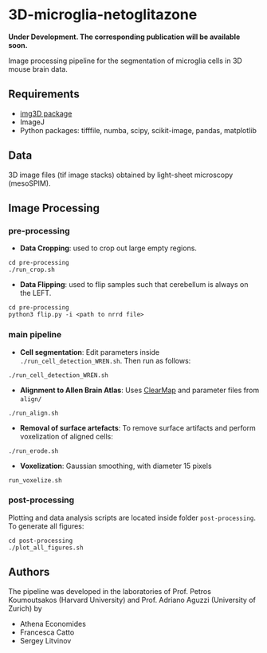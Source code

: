 # 3D-microglia-netoglitazone

**Under Development. The corresponding publication will be available soon.**

Image processing pipeline for the segmentation of microglia cells in 3D mouse brain data.



## Requirements

* [img3D package](https://github.com/aecon/img3D)
* ImageJ
* Python packages: tifffile, numba, scipy, scikit-image, pandas, matplotlib



## Data

3D image files (tif image stacks) obtained by light-sheet microscopy (mesoSPIM).



## Image Processing

### pre-processing
* **Data Cropping**: used to crop out large empty regions.
```
cd pre-processing
./run_crop.sh
```
* **Data Flipping**: used to flip samples such that cerebellum is always on the LEFT.
```
cd pre-processing
python3 flip.py -i <path to nrrd file>
```

### main pipeline
* **Cell segmentation**: Edit parameters inside `./run_cell_detection_WREN.sh`. Then run as follows: 
```
./run_cell_detection_WREN.sh
```
* **Alignment to Allen Brain Atlas**: Uses [ClearMap](https://github.com/ChristophKirst/ClearMap2) and parameter files from `align/`
```
./run_align.sh
```
* **Removal of surface artefacts**: To remove surface artifacts and perform voxelization of aligned cells:
```
./run_erode.sh
```
* **Voxelization**: Gaussian smoothing, with diameter 15 pixels
```
run_voxelize.sh
```

### post-processing
Plotting and data analysis scripts are located inside folder `post-processing`. To generate all figures:
```
cd post-processing
./plot_all_figures.sh
```


## Authors
The pipeline was developed in the laboratories of Prof. Petros Koumoutsakos (Harvard University) and Prof. Adriano Aguzzi (University of Zurich) by
* Athena Economides
* Francesca Catto
* Sergey Litvinov
